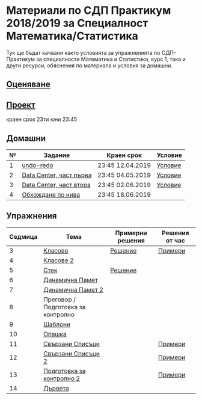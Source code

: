 # Материали по СДП Практикум 2018/2019 за Специалност Математика/Статистика
Тук ще бъдат качвани както условията за упражненията по СДП-Практикум за специалности Математика и Статистика, курс 1, така и други ресурси, обяснения по материала и условия за домашни. 

## [Оценяване](GRADING.md)

## [Проект](projects)
краен срок 23ти юни 23:45

## Домашни

| № | Задание | Краен срок | Условие |
| :- | ------- | ---------- | - |
| 1 | [undo-redo](https://learn.fmi.uni-sofia.bg/mod/assign/view.php?id=119423) | 23:45 12.04.2019 | [Условие](homeworks/01-undo-redo) |
| 2 | [Data Center, част първа](https://learn.fmi.uni-sofia.bg/mod/assign/view.php?id=120550) | 23:45 04.05.2019 | [Условие](homeworks/02-data-center-part-one) |
| 3 | [Data Center, част втора](https://learn.fmi.uni-sofia.bg/mod/assign/view.php?id=121622) | 23:45 02.06.2019 | [Условие](homeworks/03-data-center-part-two) |
| 4 | [Обхождане по нива](https://learn.fmi.uni-sofia.bg/mod/assign/view.php?id=122734) | 23:45 18.06.2019 | |

## Упражнения

| Седмица | Тема | Примерни решения | Решения от час |
| :------ | ---- | ---------------- | -------------- |
| 3       | [Класове](03-classes) | [Решение](03-classes/sample-solutions) | [Примери](03-classes/examples/counter-example.cpp) |
| 4       | [Класове 2](04-classes-2) | | |
| 5       | [Стек](05-stack) | [Решение](05-stack/sample-solutions) | |
| 6       | [Динамична Памет](06-dynamic-memory) | | |
| 7       | [Динамична Памет 2](07-dynamic-memory-2) | | |
| 8       | Преговор / Подготовка за контролно | | |
| 9       | [Шаблони](09-templates) | | |
| 10      | [Опашка](10-queues) | | |
| 11      | [Свързани Списъци](11-lists) | | [Примери](11-lists/sample-solutions/main.cpp) |
| 12      | [Свързани Списъци 2](12-lists-2) | | [Примери](12-lists-2/sample-solutions/example.cpp) |
| 13      | [Подготовка за контролно 2](13-exam-preparation) | | [Примери](13-exam-preparation/sample-solutions) |
| 14      | [Дървета](https://github.com/ivantenevvasilev/sdp-m-s-18-19/tree/master/14-trees) | | |
